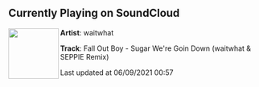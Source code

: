 ## Currently Playing on SoundCloud

[<img align="left" width="100" src="https://i1.sndcdn.com/artworks-000478105290-dy5ofy-t500x500.jpg">](https://soundcloud.com/itswaitwhat/sugar-were-going-down-remix)

**Artist**: waitwhat 

**Track**: Fall Out Boy - Sugar We're Goin Down (waitwhat & SEPPIE Remix)

Last updated at 06/09/2021 00:57
